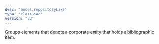 ```yaml
---
desc: "model.repositoryLike"
type: "classSpec"
version: "v3"
---
```


Groups elements that denote a corporate entity that holds a bibliographic item.